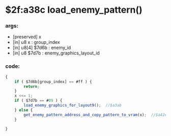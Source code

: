 ﻿
# $2f:a38c load_enemy_pattern()

### args:
+	[preserved] x
+	[in] u8      x       : group_index
+	[in] u8[4]   $7d6b   : enemy_id
+	[in] u8      $7d7b   : enemy_graphics_layout_id

### code:
```js
{
    if ( $7d6b[group_index] == #ff ) {
        return;
    }
    x <<= 1;
    if ( $7d7b == #09 ) {
        load_enemy_graphics_for_layout9();  //$a3ab
    } else {
        get_enemy_pattern_address_and_copy_pattern_to_vram(x);  //$a42e
    }
    
}
```


